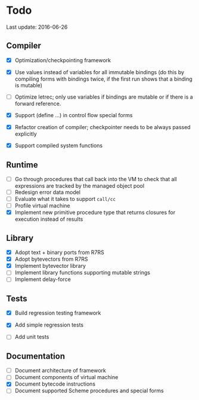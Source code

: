 # Todo

Last update: 2016-06-26


## Compiler

- [X] Optimization/checkpointing framework
- [X] Use values instead of variables for all immutable bindings (do this by compiling
      forms with bindings twice, if the first run shows that a binding is mutable)
- [ ] Optimize letrec; only use variables if bindings are mutable or if there is a forward
      reference.
- [X] Support (define ...) in control flow special forms
- [X] Refactor creation of compiler; checkpointer needs to be always passed explicitly
- [X] Support compiled system functions


## Runtime

- [ ] Go through procedures that call back into the VM to check that all expressions are
      tracked by the managed object pool
- [ ] Redesign error data model
- [ ] Evaluate what it takes to support `call/cc`
- [ ] Profile virtual machine
- [X] Implement new primitive procedure type that returns closures for execution instead
      of results

## Library

- [X] Adopt text + binary ports from R7RS
- [X] Adopt bytevectors from R7RS
- [X] Implement bytevector library
- [ ] Implement library functions supporting mutable strings
- [ ] Implement delay-force

## Tests

- [X] Build regression testing framework
- [X] Add simple regression tests 
- [ ] Add unit tests


## Documentation

- [ ] Document architecture of framework
- [ ] Document components of virtual machine
- [X] Document bytecode instructions
- [ ] Document supported Scheme procedures and special forms
